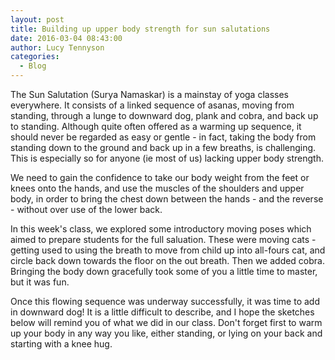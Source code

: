 ```yaml
---
layout: post
title: Building up upper body strength for sun salutations
date: 2016-03-04 08:43:00
author: Lucy Tennyson
categories:
  - Blog
---
```



The Sun Salutation (Surya Namaskar) is a mainstay of yoga classes everywhere. It consists of a linked sequence of asanas, moving from standing, through a lunge to downward dog, plank and cobra, and back up to standing. Although quite often offered as a warming up sequence, it should never be regarded as easy or gentle - in fact, taking the body from standing down to the ground and back up in a few breaths, is challenging. This is especially so for anyone (ie most of us) lacking upper body strength.

We need to gain the confidence to take our body weight from the feet or knees onto the hands, and use the muscles of the shoulders and upper body, in order to bring the chest down between the hands - and the reverse - without over use of the lower back.

In this week's class, we explored some introductory moving poses which aimed to prepare students for the full saluation. These were moving cats - getting used to using the breath to move from child up into all-fours cat, and circle back down towards the floor on the out breath. Then we added cobra. Bringing the body down gracefully took some of you a little time to master, but it was fun.

Once this flowing sequence was underway successfully, it was time to add in downward dog! It is a little difficult to describe, and I hope the sketches below will remind you of what we did in our class. Don't forget first to warm up your body in any way you like, either standing, or lying on your back and starting with a knee hug.